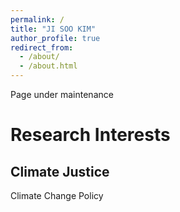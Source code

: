 ```yaml
---
permalink: /
title: "JI SOO KIM"
author_profile: true
redirect_from: 
  - /about/
  - /about.html
---
```


Page under maintenance

Research Interests
======
Climate Justice
-
Climate Change Policy
